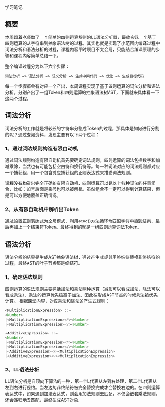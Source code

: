 学习笔记
## 概要
本周跟着老师做了一个简单的四则运算规则的LL语法分析器，最终实现一个基于四则运算的从字符串到抽象语法树的过程。其实也就是实现了小范围内编译过程中词法分析和语法分析的过程，课程内容平时项目不太会用，只能结合编译原理的步骤和课程内容简单总结一下。

整个编译过程分为以下六个步骤：

``` 词法分析 => 语法分析 => 语义分析 => 生成中间代码 => 优化 => 生成目标代码 ```

每一个步骤都会有对应一个产出，本周课程实现了基于四则运算的词法分析和语法分析，分别产出了一组Token和四则运算的抽象语法树AST，下面就来具体看一下这两个过程。
## 词法分析
词法分析的工作就是将较长的字符串分割成Token的过程，那具体是如何进行分割的呢？通过查阅资料，发现主要有以下两个过程：
### 1、通过词法规则构造有限自动机
通过词法规则构造有限自动机首先要确定词法规则，四则运算的词法包括数字和加减乘除，当然也有可能包括空白符和换行符等。每一种词法对应的词法规则都对应一个捕获组，用一个包含对应捕获组的正则表达式来描述词法规则。

课程没有构造出完全正确的有限自动机，四则运算可以是以上各种词法的任意组合，比如：加号后面是乘号也可以被解析。虽然组合不一定可以得到计算结果，但是可以方便地覆盖正确情况。
### 2、从有限自动机中解析出Token
通过设置正则表达式为全局模式，利用exec()方法循环地匹配字符串直到结束，最后再加上一个结束符Token。最终得到的就是一组四则运算词法Token。
## 语法分析
语法分析的结果是生成AST抽象语法树，通过产生式规则用终结符替换非终结符的过程，最终AST的叶子节点都是终结符。
### 1、确定语法规则
四则运算的语法规则主要包括加法和乘法两种运算（减法可以看成加法，除法可以看成乘法），乘法的运算优先级高于加法，因此在形成AST节点的时候乘法被优先计算。
根据课堂内容，对应乘法和除法的产生式规则：
```javascript
<MultiplicationExpression> ::= 
<Number>
|<MultiplicationExpression><*><Number>
|<MultiplicationExpression></><Number>
```
```javascript 
<AdditiveExpression> ::= 
<Number>
|<MultiplicationExpression><*><Number> 
|<MultiplicationExpression></><Number> 
|<AdditiveExpression><+><MultiplicationExpression> 
|<AdditiveExpression><-><MultiplicationExpression> 
```  
### 2、LL语法分析
LL语法分析是自顶向下算法的一种，第一个L代表从左到右处理，第二个L代表从左到右进行规约。当左边的非终结符被完全替换完成才会替换右边的。在四则运算表达式中，如果遇到加法表达式，则会用加法规则去匹配，不仅会嵌套乘法规则，还会递归地去匹配，最终生成AST对象.
